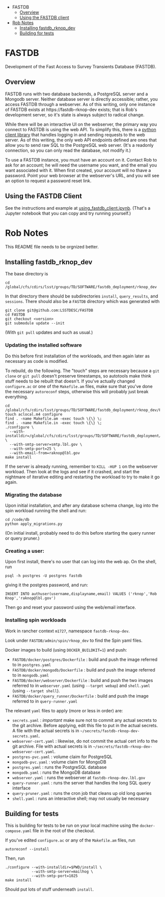 * FASTDB
  * [Overview](#overview)
  * [Using the FASTDB client](#using-the-fastdb-client)
* [Rob Notes](#rob-notes)
  * [Installing fastdb_rknop_dev](#installing-fastdb_rknop_dev)
  * [Building for tests](#building-for-tests)

# FASTDB
Development of the Fast Access to Survey Transients Database (FASTDB).

## Overview

FASTDB runs with two database backends, a PostgreSQL server and a Mongodb server.  Neither database server is directly accessible; rather, you access FASTDB through a webserver.  As of this writing, only one instance of FASTDB exists at https://fastdb-rknop-dev exists; that is Rob's development server, so it's state is always subject to radical change.

While there will be an interactive UI on the webserver, the primary way you connect to FASTDB is using the web API.  To simplify this, there is a [python client library](#using-the-fastdb-client) that handles logging in and sending requests to the web server.  As of this writing, the only web API endpoints defined are ones that allow you to send raw SQL to the PostgreSQL web server.  (It's a readonly connection, so you can only read the database, not modify it.)

To use a FASTDB instance, you must have an account on it.  Contact Rob to ask for an account; he will need the username you want, and the email you want associated with it.  When first created, your account will no thave a password.  Point your web browser at the webserver's URL, and you will see an option to request a password reset link.


## Using the FASTDB Client

See the instructions and example at <a href="examples/using_fastdb_client.ipynb">using_fastdb_client.ipynb</a>. (That's a Jupyter notebook that you can copy and try running yourself.)

# Rob Notes

This README file needs to be orgnized better.

## Installing fastdb_rknop_dev

The base directory is
```
cd /global/cfs/cdirs/lsst/groups/TD/SOFTWARE/fastdb_deployment/rknop_dev
```


In that directory there should be subdirectories `install`, `query_results`, and `sessions`.  There should also be a `FASTDB` directory which was generated with
```
git clone git@github.com:LSSTDESC/FASTDB
cd FASTDB
git checkout <version>
git submodule update --init
```

(With `git pull` updates and such as usual.)

### Updating the installed software

Do this before first installation of the workloads, and then again later as necessary as code is modified.

To rebuild, do the following.  The "touch" steps are necessary because a `git clone` or `git pull` doesn't preserve timestamps, so autotools make think stuff needs to be rebuilt that doesn't.  If you've actually changed `configure.ac` or one of the `Makefile.am` files, make sure that you've done the necessary `autoreconf` steps, otherwise this will probably just break everything.

```
cd /global/cfs/cdirs/lsst/groups/TD/SOFTWARE/fastdb_deployment/rknop_dev/FASTDB
touch aclocal.m4 configure
find . -name Makefile.am -exec touch \{\} \;
find . -name Makefile.in -exec touch \{\} \;
./configure \
  --with-installdir=/global/cfs/cdirs/lsst/groups/TD/SOFTWARE/fastdb_deployment/rknop_dev/install \
  --with-smtp-server=smtp.lbl.gov \
  --with-smtp-port=25 \
  --with-email-from=raknop@lbl.gov
make install
```

If the server is already running, remember to `KILL -HUP 1` on the webserver workload.  Then look at the logs and see if it crashed, and start the nightmare of iterative editing and restarting the workload to try to make it go again.

### Migrating the database

Upon initial installation, and after any database schema change, log into the spin workload running the shell and run:
```
cd /code/db
python apply_migrations.py
```

(On initial install, probably need to do this before starting the query runner or query pruner.)


### Creating a user:

Upon first install, there's no user that can log into the web ap.  On the shell, run
```
psql -h postgres -U postgres fastdb
```
giving it the postgres password, and run:
```
INSERT INTO authuser(username,displayname,email) VALUES ('rknop','Rob Knop','raknop@lbl.gov')
```

Then go and reset your password using the web/email interface.

### Installing spin workloads

Work in rancher context `m1727`, namespace `fastdb-rknop-dev`.

Look under `FASTDB/admin/spin/rknop_dev` to find the Spin yaml files.

Docker images to build (using `DOCKER_BUILDKIT=1`) and push:

* `FASTDB/docker/postgres/Dockerfile` : build and push the image referred to in `postgres.yaml`
* `FASTDB/docker/mongodb/Dockerfile` : build and push the image referred to in `mongodb.yaml`
* `FASTDB/docker/webserver/Dockerfile` : build and push the two images referred to in `webserver.yaml` (using `--target webap`) and `shell.yaml` (using `--target shell`).
* `FASTDB/docker/query_runner/Dockerfile` : build and push the image referred to in `query-runner.yaml`

The relevant `yaml` files to apply (more or less in order) are:

* `secrets.yaml` : *important* make sure not to commit any actual secrets to the git archive.  Before applying, edit this file to put in the actual secrets.  A file with the actual secrets is in `~/secrets/fastdb-rknop-dev-secrets.yaml`.
* `webserver-cert.yaml` : likewise, do not commit the actual cert info to the git archive.  File with actual secrets is in `~/secrets/fastdb-rknop-dev-webserver-cert.yaml`.
* `postgres-pvc.yaml` : volume claim for PostgreSQL
* `mongodb-pvc.yaml` : volume claim for MongoDB
* `postgres.yaml` : runs the PostgreSQL database
* `mongodb.yaml` : runs the MongoDB database
* `webserver.yaml` : runs the webserver at `fastdb-rknop-dev.lbl.gov`
* `query-runner.yaml` : runs the server that handles the long SQL query interface
* `query-pruner.yaml` : runs the cron job that cleans up old long queries
* `shell.yaml` : runs an interactive shell; may not usually be necessary


## Building for tests

This is building for tests to be run on your local machine using the `docker-compose.yaml` file in the root of the checkout.

If you've edited `configure.ac` or any of the `Makefile.am` files, run
```
autoreconf --install
```

Then, run

```
./configure --with-installdir=$PWD/install \
            --with-smtp-server=mailhog \
            --with-smtp-port=1025
make install
```

Should put lots of stuff underneath `install`.


            